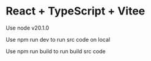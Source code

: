 # React + TypeScript + Vitee

Use node v20.1.0

Use npm run dev to run src code on local

Use npm run build to run build src code
